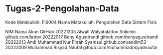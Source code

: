 # Tugas-2-Pengolahan-Data

Kode Matakuliah: FI6004
Nama Matakuliah: Pengolahan Data Sistem Fisis



NIM	      Nama	                            Akun GitHub
20221305	Alwali Walyatalattov Solichin	    github.com/lattov
20222017	Beny Agustirandi	                github.com/benyagustirandi
20222013	Andi Muhammad Nur Fitrah Syamsul	github.com/andim53
20222009	Muhammad Risyad Naufal	          github.com/muhammadrisyadnaufal


